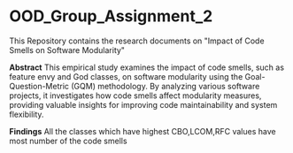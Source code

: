 # OOD_Group_Assignment_2
 This Repository contains the research documents on "Impact of Code  Smells on Software Modularity" 

**Abstract**
This empirical study examines the impact of code smells, such as feature envy and God classes, on software modularity using the Goal-Question-Metric (GQM) methodology. By analyzing various software projects, it investigates how code smells affect modularity measures, providing valuable insights for improving code maintainability and system flexibility.

**Findings**
All the classes which have highest CBO,LCOM,RFC values have most number of the code smells
